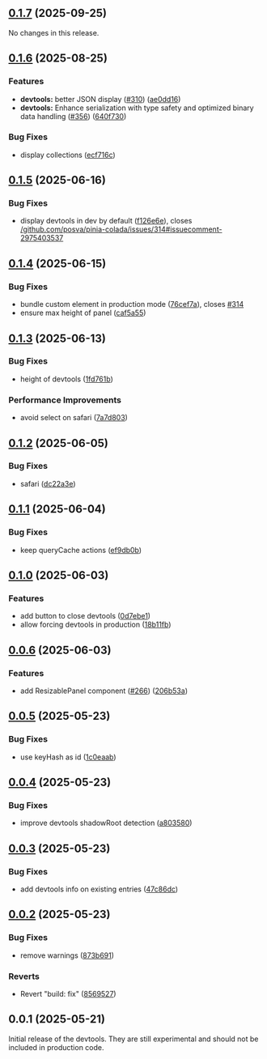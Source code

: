 ## [0.1.7](https://github.com/posva/pinia-colada/compare/@pinia/colada-devtools@0.1.6...@pinia/colada-devtools@0.1.7) (2025-09-25)

No changes in this release.

## [0.1.6](https://github.com/posva/pinia-colada/compare/@pinia/colada-devtools@0.1.5...@pinia/colada-devtools@0.1.6) (2025-08-25)

### Features

- **devtools:** better JSON display ([#310](https://github.com/posva/pinia-colada/issues/310)) ([ae0dd16](https://github.com/posva/pinia-colada/commit/ae0dd1657b199f39cd86e87c2e047f7dbdf34bd0))
- **devtools:** Enhance serialization with type safety and optimized binary data handling ([#356](https://github.com/posva/pinia-colada/issues/356)) ([640f730](https://github.com/posva/pinia-colada/commit/640f73003264e1ad8483317fd6e562fc0cf4a5b3))

### Bug Fixes

- display collections ([ecf716c](https://github.com/posva/pinia-colada/commit/ecf716c41993a7e207709e4e9d2268b66d984523))

## [0.1.5](https://github.com/posva/pinia-colada/compare/@pinia/colada-devtools@0.1.4...@pinia/colada-devtools@0.1.5) (2025-06-16)

### Bug Fixes

- display devtools in dev by default ([f126e6e](https://github.com/posva/pinia-colada/commit/f126e6e5921ebaf5f501612b2c881b0ae176e632)), closes [/github.com/posva/pinia-colada/issues/314#issuecomment-2975403537](https://github.com/posva//github.com/posva/pinia-colada/issues/314/issues/issuecomment-2975403537)

## [0.1.4](https://github.com/posva/pinia-colada/compare/@pinia/colada-devtools@0.1.3...@pinia/colada-devtools@0.1.4) (2025-06-15)

### Bug Fixes

- bundle custom element in production mode ([76cef7a](https://github.com/posva/pinia-colada/commit/76cef7aca62d7364eea4fd23caee26c6681de04a)), closes [#314](https://github.com/posva/pinia-colada/issues/314)
- ensure max height of panel ([caf5a55](https://github.com/posva/pinia-colada/commit/caf5a55f501b882fad877dfebcd999d93e8d368e))

## [0.1.3](https://github.com/posva/pinia-colada/compare/@pinia/colada-devtools@0.1.2...@pinia/colada-devtools@0.1.3) (2025-06-13)

### Bug Fixes

- height of devtools ([1fd761b](https://github.com/posva/pinia-colada/commit/1fd761b3f0753c3091e7c2cd2bfd362666d545ab))

### Performance Improvements

- avoid select on safari ([7a7d803](https://github.com/posva/pinia-colada/commit/7a7d803bce66d6811898f02703d2c43046639c89))

## [0.1.2](https://github.com/posva/pinia-colada/compare/@pinia/colada-devtools@0.1.1...@pinia/colada-devtools@0.1.2) (2025-06-05)

### Bug Fixes

- safari ([dc22a3e](https://github.com/posva/pinia-colada/commit/dc22a3eeb024e546cf2259ae84999d1a055295b6))

## [0.1.1](https://github.com/posva/pinia-colada/compare/@pinia/colada-devtools@0.1.0...@pinia/colada-devtools@0.1.1) (2025-06-04)

### Bug Fixes

- keep queryCache actions ([ef9db0b](https://github.com/posva/pinia-colada/commit/ef9db0b38be0f700cdd99ab089b0dfe558ffa1f5))

## [0.1.0](https://github.com/posva/pinia-colada/compare/@pinia/colada-devtools@0.0.6...@pinia/colada-devtools@0.1.0) (2025-06-03)

### Features

- add button to close devtools ([0d7ebe1](https://github.com/posva/pinia-colada/commit/0d7ebe1c8a724f144e509a64d16f8bf540ae1cda))
- allow forcing devtools in production ([18b11fb](https://github.com/posva/pinia-colada/commit/18b11fbc3ffac5f7a6f561841850d5356ca7156d))

## [0.0.6](https://github.com/posva/pinia-colada/compare/@pinia/colada-devtools@0.0.5...@pinia/colada-devtools@0.0.6) (2025-06-03)

### Features

- add ResizablePanel component ([#266](https://github.com/posva/pinia-colada/issues/266)) ([206b53a](https://github.com/posva/pinia-colada/commit/206b53aa479f426ca9eea8b4763cfa4ed975d942))

## [0.0.5](https://github.com/posva/pinia-colada/compare/@pinia/colada-devtools@0.0.4...@pinia/colada-devtools@0.0.5) (2025-05-23)

### Bug Fixes

- use keyHash as id ([1c0eaab](https://github.com/posva/pinia-colada/commit/1c0eaab3e3b51a472526dda7cc58a66444c302d4))

## [0.0.4](https://github.com/posva/pinia-colada/compare/@pinia/colada-devtools@0.0.3...@pinia/colada-devtools@0.0.4) (2025-05-23)

### Bug Fixes

- improve devtools shadowRoot detection ([a803580](https://github.com/posva/pinia-colada/commit/a803580e7eaad7b63704d3ae02600c12ba572f8b))

## [0.0.3](https://github.com/posva/pinia-colada/compare/@pinia/colada-devtools@0.0.2...@pinia/colada-devtools@0.0.3) (2025-05-23)

### Bug Fixes

- add devtools info on existing entries ([47c86dc](https://github.com/posva/pinia-colada/commit/47c86dc15e5230a3e5426af7851e2f7b0dbfb7cf))

## [0.0.2](https://github.com/posva/pinia-colada/compare/@pinia/colada-devtools@0.0.1...@pinia/colada-devtools@0.0.2) (2025-05-23)

### Bug Fixes

- remove warnings ([873b691](https://github.com/posva/pinia-colada/commit/873b6916172b3236f81162e8d81805b2dbada67d))

### Reverts

- Revert "build: fix" ([8569527](https://github.com/posva/pinia-colada/commit/85695270b49dcc4341c78a2af9c09a0de717a90c))

## 0.0.1 (2025-05-21)

Initial release of the devtools. They are still experimental and should not be included in production code.
